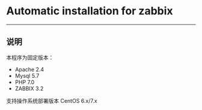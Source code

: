 # Automatic installation for zabbix
--------

## 说明

本程序为固定版本：

- Apache 2.4
- Mysql 5.7
- PHP 7.0
- ZABBIX 3.2

支持操作系统部署版本 CentOS 6.x/7.x